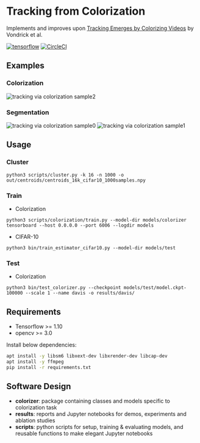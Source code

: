 # Tracking from Colorization

Implements and improves upon [Tracking Emerges by Colorizing Videos](https://arxiv.org/abs/1806.09594) by Vondrick et al.

[![tensorflow](https://img.shields.io/badge/tensorflow-1.10-ed6c20.svg)](https://www.tensorflow.org/)
[![CircleCI](https://circleci.com/gh/wbaek/tracking_via_colorization.svg?style=svg)](https://circleci.com/gh/wbaek/tracking_via_colorization)

## Examples

### Colorization

![tracking via colorization sample2](./out/examples/sample2.gif)

### Segmentation

![tracking via colorization sample0](./out/examples/sample0.gif)
![tracking via colorization sample1](./out/examples/sample1.gif)

## Usage

### Cluster
```
python3 scripts/cluster.py -k 16 -n 1000 -o out/centroids/centroids_16k_cifar10_1000samples.npy
```

### Train

* Colorization
```
python3 scripts/colorization/train.py --model-dir models/colorizer
tensorboard --host 0.0.0.0 --port 6006 --logdir models
```

* CIFAR-10
```
python3 bin/train_estimator_cifar10.py --model-dir models/test
```

### Test

* Colorization
```
python3 bin/test_colorizer.py --checkpoint models/test/model.ckpt-100000 --scale 1 --name davis -o results/davis/
```

## Requirements

- Tensorflow >= 1.10
- opencv >= 3.0

Install below dependencies:

```bash
apt install -y libsm6 libxext-dev libxrender-dev libcap-dev
apt install -y ffmpeg
pip install -r requirements.txt
```

## Software Design

-  **colorizer**: package containing classes and models specific to colorization task
-  **results**: reports and Jupyter notebooks for demos, experiments and ablation studies
- **scripts**: python scripts for setup, training & evaluating models, and reusable functions to make elegant Jupyter notebooks
